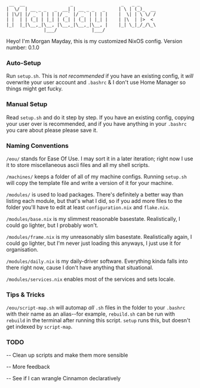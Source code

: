 ``` 
 __  __                 _                  _   _ _      
|  \/  | __ _ _   _  __| | __ _ _   _     | \ | (_)_  __
| |\/| |/ _` | | | |/ _` |/ _` | | | |    |  \| | \ \/ /
| |  | | (_| | |_| | (_| | (_| | |_| |    | |\  | |>  < 
|_|  |_|\__,_|\__, |\__,_|\__,_|\__, |    |_| \_|_/_/\_\
              |___/             |___/                   
```


Heyo! I'm Morgan Mayday, this is my customized NixOS config. Version number: 0.1.0

### Auto-Setup
Run `setup.sh`. This is _not recommended_ if you have an existing config, it _will_ overwrite your user account and `.bashrc` & I don't use Home Manager so things might get fucky.
### Manual Setup
Read `setup.sh` and do it step by step. If you have an existing config, copying your user over is recommended, and if you have anything in your `.bashrc` you care about please please save it.
### Naming Conventions
`/eou/` stands for Ease Of Use. I may sort it in a later iteration; right now I use it to store miscellaneous ascii files and all my shell scripts.

`/machines/` keeps a folder of all of my machine configs. Running `setup.sh` will copy the template file and write a version of it for your machine.

`/modules/` is used to load packages. There's definitely a better way than listing each module, but that's what I did, so if you add more files to the folder you'll have to edit at least `configuration.nix` and `flake.nix`. 

`/modules/base.nix` is my slimmest reasonable basestate. Realistically, I could go lighter, but I probably won't.

`/modules/frame.nix` is my unreasonably slim basestate. Realistically again, I could go lighter, but I'm never just loading this anyways, I just use it for organisation.

`/modules/daily.nix` is my daily-driver software. Everything kinda falls into there right now, cause I don't have anything that situational.

`/modules/services.nix` enables most of the services and sets locale.
### Tips & Tricks
`/eou/script-map.sh` will automap *all* `.sh` files in the folder to your `.bashrc` with their name as an alias--for example, `rebuild.sh` can be run with `rebuild` in the terminal after running this script. `setup` runs this, but doesn't get indexed by `script-map`.

### TODO
-- Clean up scripts and make them more sensible

-- More feedback

-- See if I can wrangle Cinnamon declaratively
